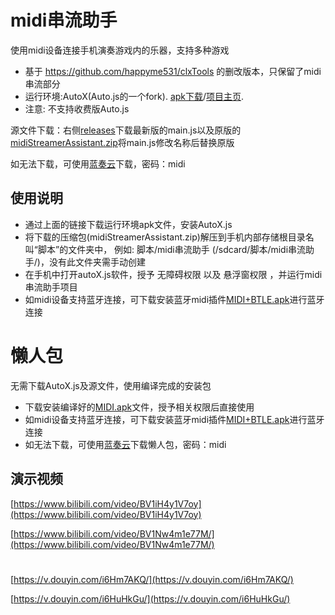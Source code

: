 # midi串流助手
使用midi设备连接手机演奏游戏内的乐器，支持多种游戏

- 基于 https://github.com/happyme531/clxTools 的删改版本，只保留了midi串流部分
- 运行环境:AutoX(Auto.js的一个fork). [apk下载](https://github.com/kkevsekk1/AutoX/releases)/[项目主页](https://github.com/kkevsekk1/AutoX).  
- 注意: 不支持收费版Auto.js  

源文件下载：右侧[releases](https://github.com/Jayce-H/midi-Streamer-Assistant/releases)下载最新版的main.js以及原版的[midiStreamerAssistant.zip](https://github.com/Jayce-H/midi-Streamer-Assistant/releases/download/1.0.0/midiStreamerAssistant.1.0.0.zip)将main.js修改名称后替换原版

如无法下载，可使用[蓝奏云](https://jayceh.lanzoub.com/b0swomphe)下载，密码：midi  

## 使用说明
  - 通过上面的链接下载运行环境apk文件，安装AutoX.js
  - 将下载的压缩包(midiStreamerAssistant.zip)解压到手机内部存储根目录名叫“脚本”的文件夹中， 例如: 脚本/midi串流助手 (/sdcard/脚本/midi串流助手/)，没有此文件夹需手动创建
  - 在手机中打开autoX.js软件，授予 无障碍权限 以及 悬浮窗权限 ，并运行midi串流助手项目
  - 如midi设备支持蓝牙连接，可下载安装蓝牙midi插件[MIDI+BTLE.apk](https://github.com/Jayce-H/midi-Streamer-Assistant/releases/download/1.0.0/MIDI+BTLE.apk)进行蓝牙连接

# 懒人包
无需下载AutoX.js及源文件，使用编译完成的安装包
- 下载安装编译好的[MIDI.apk](https://github.com/Jayce-H/midi-Streamer-Assistant/releases/download/1.0.4/midi.V1.0.5.apk)文件，授予相关权限后直接使用
- 如midi设备支持蓝牙连接，可下载安装蓝牙midi插件[MIDI+BTLE.apk](https://github.com/Jayce-H/midi-Streamer-Assistant/releases/download/1.0.0/MIDI+BTLE.apk)进行蓝牙连接
- 如无法下载，可使用[蓝奏云](https://jayceh.lanzoub.com/b0swomphe)下载懒人包，密码：midi

## 演示视频
[https://www.bilibili.com/video/BV1iH4y1V7oy](https://www.bilibili.com/video/BV1iH4y1V7oy)

[https://www.bilibili.com/video/BV1Nw4m1e77M/](https://www.bilibili.com/video/BV1Nw4m1e77M/)

#
[https://v.douyin.com/i6Hm7AKQ/](https://v.douyin.com/i6Hm7AKQ/)

[https://v.douyin.com/i6HuHkGu/](https://v.douyin.com/i6HuHkGu/)
